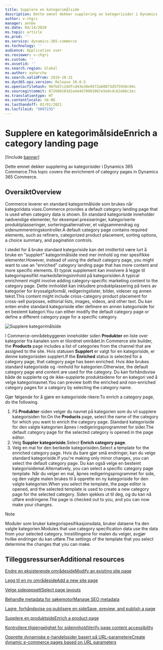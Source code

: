 ```yaml
---
title: Supplere en kategorimålside
description: Dette emnet dekker supplering av kategorisider i Dynamics 365 Commerce.
author: v-chgri
manager: annbe
ms.date: 04/14/2020
ms.topic: article
ms.prod: ''
ms.service: dynamics-365-commerce
ms.technology: ''
audience: Application user
ms.reviewer: v-chgri
ms.custom: ''
ms.assetid: ''
ms.search.region: Global
ms.author: asharchw
ms.search.validFrom: 2019-10-31
ms.dyn365.ops.version: Release 10.0.5
ms.openlocfilehash: 96fbd7c2ddfcd43e38e9572a60873d5f5930c94c
ms.sourcegitcommit: 872600103d2a444d78963867e5e0cdc62e68c3ec
ms.translationtype: HT
ms.contentlocale: nb-NO
ms.lasthandoff: 02/01/2021
ms.locfileid: "5097235"
---
```

# <a name="enrich-a-category-landing-page"></a><span data-ttu-id="8c6ff-103">Supplere en kategorimålside</span><span class="sxs-lookup"><span data-stu-id="8c6ff-103">Enrich a category landing page</span></span>


[!include [banner](includes/banner.md)]

<span data-ttu-id="8c6ff-104">Dette emnet dekker supplering av kategorisider i Dynamics 365 Commerce.</span><span class="sxs-lookup"><span data-stu-id="8c6ff-104">This topic covers the enrichment of category pages in Dynamics 365 Commerce.</span></span>

## <a name="overview"></a><span data-ttu-id="8c6ff-105">Oversikt</span><span class="sxs-lookup"><span data-stu-id="8c6ff-105">Overview</span></span>

<span data-ttu-id="8c6ff-106">Commerce leverer en standard kategorimålside som brukes når kategoridata vises.</span><span class="sxs-lookup"><span data-stu-id="8c6ff-106">Commerce provides a default category landing page that is used when category data is shown.</span></span> <span data-ttu-id="8c6ff-107">En standard kategoriside inneholder nødvendige elementer, for eksempel presiseringer, kategoriserte produktplasseringer, sorteringsalternativer, et valgsammendrag og sidenummereringskontroller.</span><span class="sxs-lookup"><span data-stu-id="8c6ff-107">A default category page contains required elements, such as refiners, categorized product placement, sorting options, a choice summary, and pagination controls.</span></span> 

<span data-ttu-id="8c6ff-108">I stedet for å bruke standard kategoriside kan det imidlertid være lurt å bruke en "supplert" kategorimålside med mer innhold og mer spesifikke elementer.</span><span class="sxs-lookup"><span data-stu-id="8c6ff-108">However, instead of using the default category page, you might want to use an "enriched" category landing page that has more content and more specific elements.</span></span> <span data-ttu-id="8c6ff-109">Et typisk supplement kan involvere å legge til kategorispesifikt markedsføringsinnhold på kategorisiden.</span><span class="sxs-lookup"><span data-stu-id="8c6ff-109">A typical enrichment might involve adding category-specific marketing content to the category page.</span></span> <span data-ttu-id="8c6ff-110">Dette innholdet kan inkludere produktplassering på tvers av kategorier for kryssalgsformål, redigeringslister, bilder, videoer og annen tekst.</span><span class="sxs-lookup"><span data-stu-id="8c6ff-110">This content might include cross-category product placement for cross-sell purposes, editorial lists, images, videos, and other text.</span></span> <span data-ttu-id="8c6ff-111">Du kan enten endre standard kategoriside eller definere en annen kategoriside for en bestemt kategori.</span><span class="sxs-lookup"><span data-stu-id="8c6ff-111">You can either modify the default category page or define a different category page for a specific category.</span></span>

![Supplere kategorimålside](./media/CategoryLandingPages.png)

<span data-ttu-id="8c6ff-113">I Commerce-områdebyggeren inneholder siden **Produkter** en liste over kategorier fra kanalen som er tilordnet området.</span><span class="sxs-lookup"><span data-stu-id="8c6ff-113">In Commerce site builder, the **Products** page includes a list of categories from the channel that are assigned to the site.</span></span> <span data-ttu-id="8c6ff-114">Hvis statusen **Supplert** er valgt for en kategoriside, er denne kategorisiden supplert.</span><span class="sxs-lookup"><span data-stu-id="8c6ff-114">If the **Enriched** status is selected for a category page, that category page has been enriched.</span></span> <span data-ttu-id="8c6ff-115">Hvis ikke brukes standard kategoriside og -innhold for kategorien.</span><span class="sxs-lookup"><span data-stu-id="8c6ff-115">Otherwise, the default category page and content are used for the category.</span></span> <span data-ttu-id="8c6ff-116">Du kan forhåndsvise både de supplerte og de ikke-supplerte produktsidene for en kategori ved å velge kategorinavnet.</span><span class="sxs-lookup"><span data-stu-id="8c6ff-116">You can preview both the enriched and non-enriched category pages for a category by selecting the category name.</span></span>

<span data-ttu-id="8c6ff-117">Gjør følgende for å gjøre en kategoriside rikere:</span><span class="sxs-lookup"><span data-stu-id="8c6ff-117">To enrich a category page, do the following.</span></span>

1. <span data-ttu-id="8c6ff-118">På **Produkter**-siden velger du navnet på kategorien som du vil supplere kategorisiden for.</span><span class="sxs-lookup"><span data-stu-id="8c6ff-118">On the **Products** page, select the name of the category for which you want to enrich the category page.</span></span> <span data-ttu-id="8c6ff-119">Standard kategoriside for den valgte kategorien åpnes i redigeringsprogrammet for sider.</span><span class="sxs-lookup"><span data-stu-id="8c6ff-119">The default category page for the selected category is opened in the page editor.</span></span>
2. <span data-ttu-id="8c6ff-120">Velg **Suppler kategoriside**.</span><span class="sxs-lookup"><span data-stu-id="8c6ff-120">Select **Enrich category page**.</span></span>
3. <span data-ttu-id="8c6ff-121">Velg en mal for den berikede kategorisiden.</span><span class="sxs-lookup"><span data-stu-id="8c6ff-121">Select a template for the enriched category page.</span></span> <span data-ttu-id="8c6ff-122">Hvis du bare gjør små endringer, kan du velge standard kategoriside.</span><span class="sxs-lookup"><span data-stu-id="8c6ff-122">If you're making only minor changes, you can select the default category page.</span></span> <span data-ttu-id="8c6ff-123">Du kan også velge en bestemt kategorisidemal.</span><span class="sxs-lookup"><span data-stu-id="8c6ff-123">Alternatively, you can select a specific category page template.</span></span> <span data-ttu-id="8c6ff-124">Når du velger en mal, åpnes redigeringsprogrammet for side, og den valgte malen brukes til å opprette en ny kategoriside for den valgte kategorien.</span><span class="sxs-lookup"><span data-stu-id="8c6ff-124">When you select the template, the page editor is opened, and the selected template is used to create a new category page for the selected category.</span></span> <span data-ttu-id="8c6ff-125">Siden sjekkes ut til deg, og du kan nå utføre endringene.</span><span class="sxs-lookup"><span data-stu-id="8c6ff-125">The page is checked out to you, and you can now make your changes.</span></span>

> [!NOTE]
> <span data-ttu-id="8c6ff-126">Moduler som bruker kategorispesifikasjonsdata, bruker dataene fra den valgte kategorien.</span><span class="sxs-lookup"><span data-stu-id="8c6ff-126">Modules that use category specification data use the data from your selected category.</span></span> <span data-ttu-id="8c6ff-127">Innstillingene for malen du velger, avgjør hvilke endringer du kan utføre.</span><span class="sxs-lookup"><span data-stu-id="8c6ff-127">The settings of the template that you select determine the changes that you can make.</span></span>

## <a name="additional-resources"></a><span data-ttu-id="8c6ff-128">Tilleggsressurser</span><span class="sxs-lookup"><span data-stu-id="8c6ff-128">Additional resources</span></span>

[<span data-ttu-id="8c6ff-129">Endre en eksisterende områdeside</span><span class="sxs-lookup"><span data-stu-id="8c6ff-129">Modify an existing site page</span></span>](modify-existing-page.md)

[<span data-ttu-id="8c6ff-130">Legg til en ny områdeside</span><span class="sxs-lookup"><span data-stu-id="8c6ff-130">Add a new site page</span></span>](add-new-page.md)

[<span data-ttu-id="8c6ff-131">Velge sideoppsett</span><span class="sxs-lookup"><span data-stu-id="8c6ff-131">Select page layouts</span></span>](select-page-layouts.md)

[<span data-ttu-id="8c6ff-132">Behandle metadata for søkemotor</span><span class="sxs-lookup"><span data-stu-id="8c6ff-132">Manage SEO metadata</span></span>](manage-seo-metadata.md)

[<span data-ttu-id="8c6ff-133">Lagre, forhåndsvise og publisere en side</span><span class="sxs-lookup"><span data-stu-id="8c6ff-133">Save, preview, and publish a page</span></span>](save-preview-publish-page.md)

[<span data-ttu-id="8c6ff-134">Supplere en produktside</span><span class="sxs-lookup"><span data-stu-id="8c6ff-134">Enrich a product page</span></span>](enrich-product-page.md)

[<span data-ttu-id="8c6ff-135">Kontrollere tilgjengelighet for sideinnhold</span><span class="sxs-lookup"><span data-stu-id="8c6ff-135">Verify page content accessibility</span></span>](verify-accessibility.md)

[<span data-ttu-id="8c6ff-136">Opprette dynamiske e-handelssider basert på URL-parametere</span><span class="sxs-lookup"><span data-stu-id="8c6ff-136">Create dynamic e-commerce pages based on URL parameters</span></span>](create-dynamic-pages.md)
